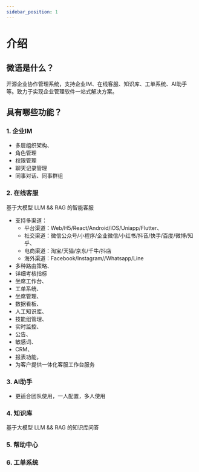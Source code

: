 ```yaml
---
sidebar_position: 1
---
```


# 介绍

## 微语是什么？

开源企业协作管理系统，支持企业IM、在线客服、知识库、工单系统、AI助手等。致力于实现企业管理软件一站式解决方案。

## 具有哪些功能？

### 1. 企业IM

- 多层组织架构、
- 角色管理
- 权限管理
- 聊天记录管理
- 同事对话、同事群组

### 2. 在线客服

基于大模型 LLM && RAG 的智能客服

- 支持多渠道：
  - 平台渠道：Web/H5/React/Android/iOS/Uniapp/Flutter、
  - 社交渠道：微信公众号/小程序/企业微信/小红书/抖音/快手/百度/微博/知乎、
  - 电商渠道：淘宝/天猫/京东/千牛/抖店
  - 海外渠道：Facebook/Instagram//Whatsapp/Line
- 多种路由策略、
- 详细考核指标
- 坐席工作台、
- 工单系统、
- 坐席管理、
- 数据看板、
- 人工知识库、
- 技能组管理、
- 实时监控、
- 公告、
- 敏感词、
- CRM、
- 报表功能，
- 为客户提供一体化客服工作台服务

### 3. AI助手

- 更适合团队使用，一人配置，多人使用

### 4. 知识库

基于大模型 LLM && RAG 的知识库问答

### 5. 帮助中心

### 6. 工单系统
